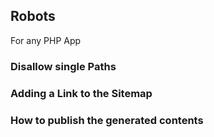 ## Robots

For any PHP App

### Disallow single Paths



### Adding a Link to the Sitemap



### How to publish the generated contents


